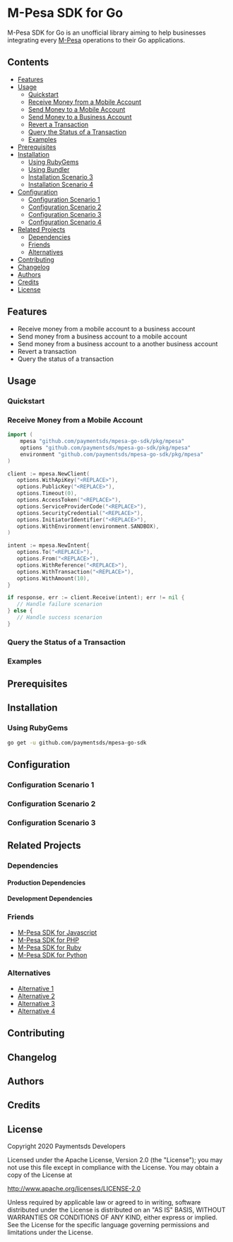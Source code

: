 # M-Pesa SDK for Go

M-Pesa SDK for Go is an unofficial library aiming to help businesses integrating every [M-Pesa](https://developer.mpesa.vm.co.mz) operations to their Go applications.

## Contents

- [Features](#features)
- [Usage](#usage)
   - [Quickstart](#usage/scenario-1)
   - [Receive Money from a Mobile Account](#usage/scenario-1)
   - [Send Money to a Mobile Account](#usage/scenario-2)
   - [Send Money to a Business Account](#usage/scenario-3)
   - [Revert a Transaction](#usage/scenario-4)
   - [Query the Status of a Transaction](#usage/scenario-5)
   - [Examples](#usage/scenario-6)
- [Prerequisites](#prerequisites)
- [Installation](#installation)
   - [Using RubyGems](#installation/scenario-1)
   - [Using Bundler](#installation/scenario-2)
   - [Installation Scenario 3](#installation/scenario-3)
   - [Installation Scenario 4](#installation/scenario-4)
- [Configuration](#configuration)
   - [Configuration Scenario 1](#configuration/scenario-1)
   - [Configuration Scenario 2](#configuration/scenario-2)
   - [Configuration Scenario 3](#configuration/scenario-3)
   - [Configuration Scenario 4](#configuration/scenario-4)
- [Related Projects](#related-projects)
   - [Dependencies](#related-projects/dependencies)
   - [Friends](#related-projects/friends)
   - [Alternatives](#related-projects/alternatives)
- [Contributing](#contributing)
- [Changelog](#changelog)
- [Authors](#authors)
- [Credits](#credits)
- [License](#license)

## Features <a name="features"></a>

- Receive money from a mobile account to a business account
- Send money from a business account to a mobile account
- Send money from a business account to a another business account
- Revert a transaction
- Query the status of a transaction

## Usage <a name="usage"></a>

### Quickstart <a name="#usage/scenario-1"></a>

### Receive Money from a Mobile Account <a name="#usage/scenario-2"></a>

```go
import (
    mpesa "github.com/paymentsds/mpesa-go-sdk/pkg/mpesa"
    options "github.com/paymentsds/mpesa-go-sdk/pkg/mpesa"
    environment "github.com/paymentsds/mpesa-go-sdk/pkg/mpesa"
)

client := mpesa.NewClient(	
   options.WithApiKey("<REPLACE>"),
   options.PublicKey("<REPLACE>"),
   options.Timeout(0),
   options.AccessToken("<REPLACE>"),
   options.ServiceProviderCode("<REPLACE>"),
   options.SecurityCredential("<REPLACE>"),
   options.InitiatorIdentifier("<REPLACE>"),
   options.WithEnvironment(environment.SANDBOX),
)

intent := mpesa.NewIntent{
   options.To("<REPLACE>"),
   options.From("<REPLACE>"),
   options.WithReference("<REPLACE>"),
   options.WithTransaction("<REPLACE>"),
   options.WithAmount(10),
}

if response, err := client.Receive(intent); err != nil {
   // Handle failure scenarion
} else {
   // Handle success scenarion
}
```

### Query the Status of a Transaction <a name="#usage/scenario-6"></a>

### Examples <a name="usage/scenario-7"></a>

## Prerequisites <a name="prerequisites"></a>

## Installation <a name="installation"></a>

### Using RubyGems <a name="installation/scenario-1"></a>

```bash
go get -u github.com/paymentsds/mpesa-go-sdk
```

## Configuration <a name="configuration"></a>

### Configuration Scenario 1 <a name="configuration/scenario-1"></a>

### Configuration Scenario 2 <a name="configuration/scenario-2"></a>

### Configuration Scenario 3 <a name="configuration/scenario-3"></a>

## Related Projects <a name="related-projects"></a>

### Dependencies <a name="related-projects/dependencies"></a>

#### Production Dependencies

#### Development Dependencies

### Friends <a name="related-projects/friends"></a>

- [M-Pesa SDK for Javascript](https://github.com/paymentsds/mpesa-js-sdk)
- [M-Pesa SDK for PHP](https://github.com/paymentsds/mpesa-php-sdk)
- [M-Pesa SDK for Ruby](https://github.com/paymentsds/mpesa-ruby-sdk)
- [M-Pesa SDK for Python](https://github.com/paymentsds/mpesa-python-sdk)

### Alternatives <a name="related-projects/alternatives"></a>

- [Alternative 1](https://github.com/<username>/<project>)
- [Alternative 2](https://github.com/<username>/<project>)
- [Alternative 3](https://github.com/<username>/<project>)
- [Alternative 4](https://github.com/<username>/<project>)

## Contributing <a name="contributing"></a>

## Changelog <a name="changelog"></a>

## Authors <a name="authors"></a>

## Credits <a name="credits"></a>

## License <a name="license"></a>

Copyright 2020 Paymentsds Developers

Licensed under the Apache License, Version 2.0 (the "License"); you may not use this file except in compliance with the License. You may obtain a copy of the License at

http://www.apache.org/licenses/LICENSE-2.0

Unless required by applicable law or agreed to in writing, software distributed under the License is distributed on an "AS IS" BASIS, WITHOUT WARRANTIES OR CONDITIONS OF ANY KIND, either express or implied. See the License for the specific language governing permissions and limitations under the License.

